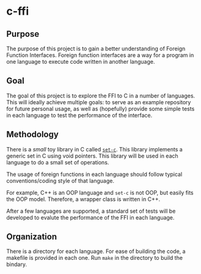 # c-ffi

## Purpose
The purpose of this project is to gain a better understanding of Foreign Function Interfaces.
Foreign function interfaces are a way for a program in one language to execute code written in another language.


## Goal
The goal of this project is to explore the FFI to C in a number of languages. This will ideally achieve multiple 
goals: to serve as an example repository for future personal usage, as well as (hopefully) provide some simple
tests in each language to test the performance of the interface.


## Methodology
There is a *small* toy library in C called [`set-c`](https://github.com/holmanb/set-c). This library implements 
a generic set in C using void pointers.  This library will be used in each language to do a small set of operations.

The usage of foreign functions in each language should follow typical conventions/coding style of that language.

For example, C++ is an OOP language and `set-c` is not OOP, but easily fits the OOP model.  Therefore, a wrapper 
class is written in C++.

After a few languages are supported, a standard set of tests will be developed to evalute the performance of
the FFI in each language.


## Organization
There is a directory for each language. For ease of building the code, a makefile is provided in each one.
Run `make` in the directory to build the bindary.
